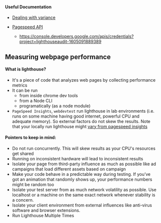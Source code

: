 #### Useful Documentation

- [Dealing with variance](https://github.com/GoogleChrome/lighthouse/blob/HEAD/docs/variability.md)

- [Pagespeed API](https://developers.google.com/speed/docs/insights/v5/reference/pagespeedapi/runpagespeed)
  - https://console.developers.google.com/apis/credentials?project=lighthouseaudit-1605091889389

## Measuring webpage performance

#### What is lighthouse?

- It's a piece of code that analyzes web pages by collecting performance metrics
- It can be run
  - from inside chrome dev tools
  - from a Node CLI
  - programatically (as a node module)
- `PageSpeed Insights`, `webdevtest` run lighthouse in lab environments (i.e. runs on some machine having good internet, powerful CPU and adequate memory). So external factors do not skew the results. Note that your locally run lighthouse might [vary from pagespeed insights](https://www.debugbear.com/blog/why-is-my-lighthouse-score-different-from-pagespeed-insights)

#### Pointers to keep in mind:

- Do not run concurrently. This will skew results as your CPU's resources get shared
- Running on inconsistent hardware will lead to inconsistent results
- Isolate your page from third-party influence as much as possible like ad campaigns that load different assets based on campaign
- Make your code behave in a predictable way during testing. If you’ve got an animation that randomly shows up, your performance numbers might be random too
- Isolate your test server from as much network volatility as possible. Use localhost or a machine on the same exact network whenever stability is a concern.
- Isolate your client environment from external influences like anti-virus software and browser extensions.
- Run Lighthouse Multiple Times
